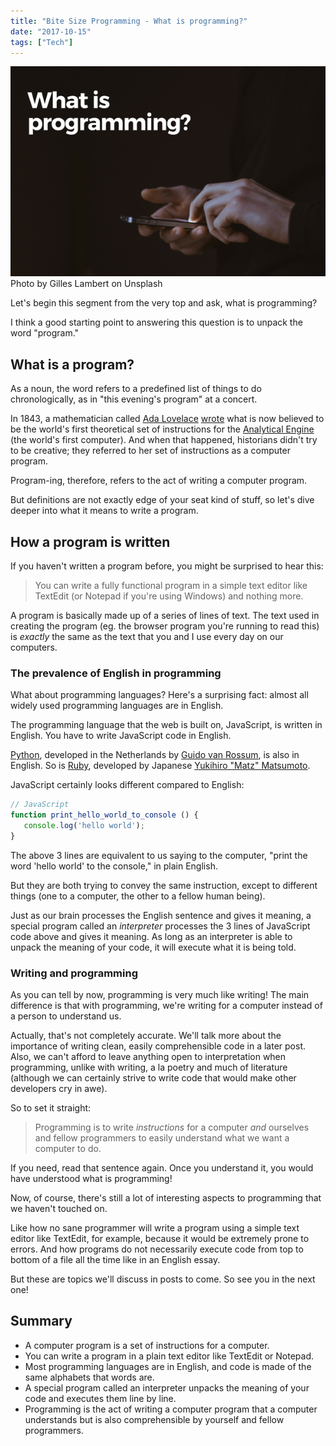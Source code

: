```yaml
---
title: "Bite Size Programming - What is programming?"
date: "2017-10-15"
tags: ["Tech"]
---
```


![what is programming banner nickang blog](images/what-is-programming-banner-nickang-blog.png) Photo by Gilles Lambert on Unsplash

Let's begin this segment from the very top and ask, what is programming?

I think a good starting point to answering this question is to unpack the word "program."

## What is a program?

As a noun, the word refers to a predefined list of things to do chronologically, as in "this evening's program" at a concert.

In 1843, a mathematician called [Ada Lovelace](https://en.wikipedia.org/wiki/Ada_Lovelace#First_computer_program) [wrote](http://www.fourmilab.ch/babbage/sketch.html) what is now believed to be the world's first theoretical set of instructions for the [Analytical Engine](https://www.britannica.com/technology/Analytical-Engine) (the world's first computer). And when that happened, historians didn't try to be creative; they referred to her set of instructions as a computer program.

Program-ing, therefore, refers to the act of writing a computer program.

But definitions are not exactly edge of your seat kind of stuff, so let's dive deeper into what it means to write a program.

## How a program is written

If you haven't written a program before, you might be surprised to hear this:

> You can write a fully functional program in a simple text editor like TextEdit (or Notepad if you're using Windows) and nothing more.

A program is basically made up of a series of lines of text. The text used in creating the program (eg. the browser program you're running to read this) is _exactly_ the same as the text that you and I use every day on our computers.

### The prevalence of English in programming

What about programming languages? Here's a surprising fact: almost all widely used programming languages are in English.

The programming language that the web is built on, JavaScript, is written in English. You have to write JavaScript code in English.

[Python](https://www.python.org/about/), developed in the Netherlands by [Guido van Rossum](https://en.wikipedia.org/wiki/Guido_van_Rossum), is also in English. So is [Ruby](https://www.ruby-lang.org/en/about/), developed by Japanese [Yukihiro "Matz" Matsumoto](https://en.wikipedia.org/wiki/Yukihiro_Matsumoto).

JavaScript certainly looks different compared to English:

```js
// JavaScript
function print_hello_world_to_console () {
   console.log('hello world');
}
```

The above 3 lines are equivalent to us saying to the computer, "print the word 'hello world' to the console," in plain English.

But they are both trying to convey the same instruction, except to different things (one to a computer, the other to a fellow human being).

Just as our brain processes the English sentence and gives it meaning, a special program called an _interpreter_ processes the 3 lines of JavaScript code above and gives it meaning. As long as an interpreter is able to unpack the meaning of your code, it will execute what it is being told.

### Writing and programming

As you can tell by now, programming is very much like writing! The main difference is that with programming, we're writing for a computer instead of a person to understand us.

Actually, that's not completely accurate. We'll talk more about the importance of writing clean, easily comprehensible code in a later post. Also, we can't afford to leave anything open to interpretation when programming, unlike with writing, a la poetry and much of literature (although we can certainly strive to write code that would make other developers cry in awe).

So to set it straight:

> Programming is to write _instructions_ for a computer _and_ ourselves and fellow programmers to easily understand what we want a computer to do.

If you need, read that sentence again. Once you understand it, you would have understood what is programming!

Now, of course, there's still a lot of interesting aspects to programming that we haven't touched on.

Like how no sane programmer will write a program using a simple text editor like TextEdit, for example, because it would be extremely prone to errors. And how programs do not necessarily execute code from top to bottom of a file all the time like in an English essay.

But these are topics we'll discuss in posts to come. So see you in the next one!

## Summary

- A computer program is a set of instructions for a computer.
- You can write a program in a plain text editor like TextEdit or Notepad.
- Most programming languages are in English, and code is made of the same alphabets that words are.
- A special program called an interpreter unpacks the meaning of your code and executes them line by line.
- Programming is the act of writing a computer program that a computer understands but is also comprehensible by yourself and fellow programmers.
